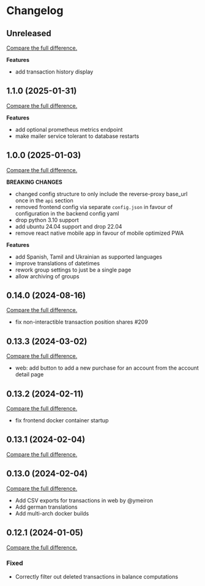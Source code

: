 # Changelog

## Unreleased

[Compare the full difference.](https://github.com/SFTtech/abrechnung/compare/v1.1.0...HEAD)

**Features**

- add transaction history display

## 1.1.0 (2025-01-31)

[Compare the full difference.](https://github.com/SFTtech/abrechnung/compare/v1.0.0...v1.1.0)

**Features**

- add optional prometheus metrics endpoint
- make mailer service tolerant to database restarts

## 1.0.0 (2025-01-03)

[Compare the full difference.](https://github.com/SFTtech/abrechnung/compare/v0.14.0...v1.0.0)

**BREAKING CHANGES**

- changed config structure to only include the reverse-proxy base_url once in the `api` section
- removed frontend config via separate `config.json` in favour of configuration in the backend config yaml
- drop python 3.10 support
- add ubuntu 24.04 support and drop 22.04
- remove react native mobile app in favour of mobile optimized PWA

**Features**

- add Spanish, Tamil and Ukrainian as supported languages
- improve translations of datetimes
- rework group settings to just be a single page
- allow archiving of groups

## 0.14.0 (2024-08-16)

[Compare the full difference.](https://github.com/SFTtech/abrechnung/compare/v0.13.3...v0.14.0)

- fix non-interactible transaction position shares #209

## 0.13.3 (2024-03-02)

[Compare the full difference.](https://github.com/SFTtech/abrechnung/compare/v0.13.2...v0.13.3)

- web: add button to add a new purchase for an account from the account detail page

## 0.13.2 (2024-02-11)

[Compare the full difference.](https://github.com/SFTtech/abrechnung/compare/v0.13.1...v0.13.2)

- fix frontend docker container startup

## 0.13.1 (2024-02-04)

[Compare the full difference.](https://github.com/SFTtech/abrechnung/compare/v0.13.0...v0.13.1)

## 0.13.0 (2024-02-04)

[Compare the full difference.](https://github.com/SFTtech/abrechnung/compare/v0.12.1...v0.13.0)

- Add CSV exports for transactions in web by @ymeiron
- Add german translations
- Add multi-arch docker builds

## 0.12.1 (2024-01-05)

[Compare the full difference.](https://github.com/SFTtech/abrechnung/compare/v0.12.0...v0.12.1)

### Fixed

- Correctly filter out deleted transactions in balance computations
